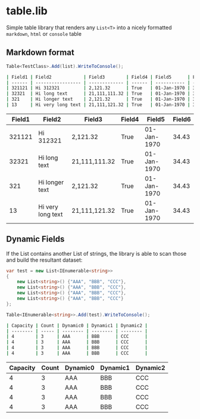 # table.lib

Simple table library that renders any `List<T>` into a nicely formatted `markdown`, `html` or `console` table

## Markdown format

```c#
Table<TestClass>.Add(list).WriteToConsole();
```

```bash
| Field1 | Field2            | Field3        | Field4 | Field5      | Field6 |
| ------ | ----------------- | ------------- | ------ | ----------- | ------ |
| 321121 | Hi 312321         | 2,121.32      | True   | 01-Jan-1970 | 34.43  |
| 32321  | Hi long text      | 21,111,111.32 | True   | 01-Jan-1970 | 34.43  |
| 321    | Hi longer text    | 2,121.32      | True   | 01-Jan-1970 | 34.43  |
| 13     | Hi very long text | 21,111,121.32 | True   | 01-Jan-1970 | 34.43  |
```

| Field1 | Field2            | Field3        | Field4 | Field5      | Field6 |
| ------ | ----------------- | ------------- | ------ | ----------- | ------ |
| 321121 | Hi 312321         | 2,121.32      | True   | 01-Jan-1970 | 34.43  |
| 32321  | Hi long text      | 21,111,111.32 | True   | 01-Jan-1970 | 34.43  |
| 321    | Hi longer text    | 2,121.32      | True   | 01-Jan-1970 | 34.43  |
| 13     | Hi very long text | 21,111,121.32 | True   | 01-Jan-1970 | 34.43  |

## Dynamic Fields

If the List contains another List of strings, the library is able to scan those and build the resultant dataset:

```c#
var test = new List<IEnumerable<string>>
{
    new List<string>() {"AAA", "BBB", "CCC"},
    new List<string>() {"AAA", "BBB", "CCC"},
    new List<string>() {"AAA", "BBB", "CCC"},
    new List<string>() {"AAA", "BBB", "CCC"}
};

Table<IEnumerable<string>>.Add(test).WriteToConsole();
```

```bash
| Capacity | Count | Dynamic0 | Dynamic1 | Dynamic2 |
| -------- | ----- | -------- | -------- | -------- |
| 4        | 3     | AAA      | BBB      | CCC      |
| 4        | 3     | AAA      | BBB      | CCC      |
| 4        | 3     | AAA      | BBB      | CCC      |
| 4        | 3     | AAA      | BBB      | CCC      |
```

| Capacity | Count | Dynamic0 | Dynamic1 | Dynamic2 |
| -------- | ----- | -------- | -------- | -------- |
| 4        | 3     | AAA      | BBB      | CCC      |
| 4        | 3     | AAA      | BBB      | CCC      |
| 4        | 3     | AAA      | BBB      | CCC      |
| 4        | 3     | AAA      | BBB      | CCC      |
